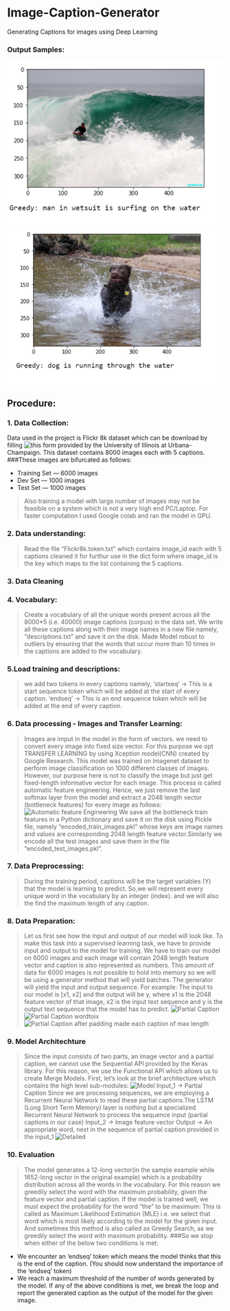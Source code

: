 # Image-Caption-Generator
Generating Captions for images using Deep Learning

### Output Samples:

![alt text](https://github.com/PriyaJ28/Image-Caption-Generator/blob/master/Untitled2.jpg?raw=true)
![alt text](https://github.com/PriyaJ28/Image-Caption-Generator/blob/master/Untitled3.jpg?raw=true)

## Procedure:
### 1. Data Collection:
Data used in the project is Flickr 8k dataset which can be download by filling ![this](https://forms.illinois.edu/sec/1713398) form provided by the University of Illinois at Urbana-Champaign.
This dataset contains 8000 images each with 5 captions.
###These images are bifurcated as follows:
* Training Set — 6000 images
* Dev Set — 1000 images
* Test Set — 1000 images
>Also training a model with large number of images may not be feasible on a system which is not a very high end PC/Laptop. For faster computation I used Google colab and ran the model in GPU.
### 2. Data understanding:
>Read the file “Flickr8k.token.txt” which contains image_id each with 5 captions cleaned it for furthur use in the dict form where image_id is the key which maps to the list containing the 5 captions.
### 3. Data Cleaning
### 4. Vocabulary: 
>Create a vocabulary of all the unique words present across all the 8000*5 (i.e. 40000) image captions (corpus) in the data set.
We write all these captions along with their image names in a new file namely, “descriptions.txt” and save it on the disk.
Made Model robust to outliers by ensuring that the words that occur more than 10 times in the captions are added to the vocabulary.
### 5.Load training and descriptions:
>we add two tokens in every captions namely,
‘startseq’ -> This is a start sequence token which will be added at the start of every caption.
‘endseq’ -> This is an end sequence token which will be added at the end of every caption.
### 6. Data processing  - Images and Transfer Learning:
>Images are imput in the model in the form of vectors. we need to convert every image into fixed size vector. For this purpose we opt TRANSFER LEARNING by using Xception model(CNN) created by Google Research.
This model was trained on Imagenet dataset to perform image classification on 1000 different classes of images. However, our purpose here is not to classify the image but just get fixed-length informative vector for each image. This process is called automatic feature engineering.
Hence, we just remove the last softmax layer from the model and extract a 2048 length vector (bottleneck features) for every image as follows:
![Automatic feature Engineering](https://miro.medium.com/max/2000/1*9VoYufkvd-hBxK3p2NEWmw.png)
We save all the bottleneck train features in a Python dictionary and save it on the disk using Pickle file, namely “encoded_train_images.pkl” whose keys are image names and values are corresponding 2048 length feature vector.Similarly we encode all the test images and save them in the file “encoded_test_images.pkl”.
### 7. Data Preprocessing:
>During the training period, captions will be the target variables (Y) that the model is learning to predict. So,we will represent every unique word in the vocabulary by an integer (index). and we will also the find the maximum length of any caption.
### 8. Data Preparation:
>Let us first see how the input and output of our model will look like. To make this task into a supervised learning task, we have to provide input and output to the model for training. We have to train our model on 6000 images and each image will contain 2048 length feature vector and caption is also represented as numbers. This amount of data for 6000 images is not possible to hold into memory so we will be using a generator method that will yield batches.
>The generator will yield the input and output sequence.
For example:
The input to our model is [x1, x2] and the output will be y, where x1 is the 2048 feature vector of that image, x2 is the input text sequence and y is the output text sequence that the model has to predict.
![Partial Caption](https://miro.medium.com/max/1400/1*ME49hZnlJDtkA4cWtZjKNg.jpeg)
![Partial Caption wordtoix](https://miro.medium.com/max/1032/1*6G1eDpwq11eRY4rhD0yXPg.jpeg)
![Partial Caption after padding made each caption of max length](https://miro.medium.com/max/1032/1*gefPePe1I2-9pryw3axP1A.jpeg)
### 9. Model Architechture
>Since the input consists of two parts, an image vector and a partial caption, we cannot use the Sequential API provided by the Keras library. For this reason, we use the Functional API which allows us to create Merge Models.
First, let’s look at the brief architecture which contains the high level sub-modules:
![Model](https://miro.medium.com/max/2000/1*rfYN2EELhLvp2Van3Jo-Yw.jpeg)
Input_1 -> Partial Caption
Since we are processing sequences, we are employing a Recurrent Neural Network to read these partial captions.The LSTM (Long Short Term Memory) layer is nothing but a specialized Recurrent Neural Network to process the sequence input (partial captions in our case)
Input_2 -> Image feature vector
Output -> An appropriate word, next in the sequence of partial caption provided in the input_1
![Detailed](https://miro.medium.com/max/2000/1*VGzSnYhyhpAAmGkSyOfeig.png)
### 10. Evaluation
>The model generates a 12-long vector(in the sample example while 1652-long vector in the original example) which is a probability distribution across all the words in the vocabulary. For this reason we greedily select the word with the maximum probability, given the feature vector and partial caption.
If the model is trained well, we must expect the probability for the word “the” to be maximum:
This is called as Maximum Likelihood Estimation (MLE) i.e. we select that word which is most likely according to the model for the given input. And sometimes this method is also called as Greedy Search, as we greedily select the word with maximum probability.
###So we stop when either of the below two conditions is met:
* We encounter an ‘endseq’ token which means the model thinks that this is the end of the caption. (You should now understand the importance of the ‘endseq’ token)
* We reach a maximum threshold of the number of words generated by the model.
If any of the above conditions is met, we break the loop and report the generated caption as the output of the model for the given image. 
